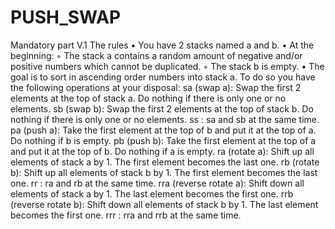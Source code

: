 # PUSH_SWAP


Mandatory part
V.1 The rules
• You have 2 stacks named a and b.
• At the beginning:
◦ The stack a contains a random amount of negative and/or positive numbers
which cannot be duplicated.
◦ The stack b is empty.
• The goal is to sort in ascending order numbers into stack a. To do so you have the
following operations at your disposal:
sa (swap a): Swap the first 2 elements at the top of stack a.
Do nothing if there is only one or no elements.
sb (swap b): Swap the first 2 elements at the top of stack b.
Do nothing if there is only one or no elements.
ss : sa and sb at the same time.
pa (push a): Take the first element at the top of b and put it at the top of a.
Do nothing if b is empty.
pb (push b): Take the first element at the top of a and put it at the top of b.
Do nothing if a is empty.
ra (rotate a): Shift up all elements of stack a by 1.
The first element becomes the last one.
rb (rotate b): Shift up all elements of stack b by 1.
The first element becomes the last one.
rr : ra and rb at the same time.
rra (reverse rotate a): Shift down all elements of stack a by 1.
The last element becomes the first one.
rrb (reverse rotate b): Shift down all elements of stack b by 1.
The last element becomes the first one.
rrr : rra and rrb at the same time.

